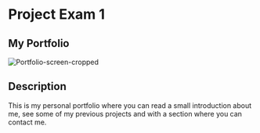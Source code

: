 # Project Exam 1
## My Portfolio

![Portfolio-screen-cropped](https://user-images.githubusercontent.com/80859665/196046320-3eecd6fb-746a-4670-aab2-5a10a02c5b00.png)

## Description

This is my personal portfolio where you can read a small introduction about me, see some of my previous projects and with a section where you can contact me.


